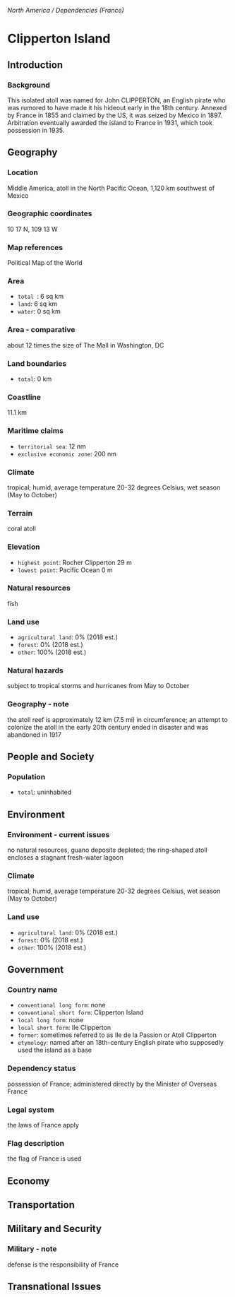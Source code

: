 _North America / Dependencies (France)_

# Clipperton Island

## Introduction

### Background
This isolated atoll was named for John CLIPPERTON, an English pirate who was rumored to have made it his hideout early in the 18th century. Annexed by France in 1855 and claimed by the US, it was seized by Mexico in 1897. Arbitration eventually awarded the island to France in 1931, which took possession in 1935.

## Geography

### Location
Middle America, atoll in the North Pacific Ocean, 1,120 km southwest of Mexico

### Geographic coordinates
10 17 N, 109 13 W

### Map references
Political Map of the World

### Area
- `total `: 6 sq km
- `land`: 6 sq km
- `water`: 0 sq km

### Area - comparative
about 12 times the size of The Mall in Washington, DC

### Land boundaries
- `total`: 0 km

### Coastline
11.1 km

### Maritime claims
- `territorial sea`: 12 nm
- `exclusive economic zone`: 200 nm

### Climate
tropical; humid, average temperature 20-32 degrees Celsius, wet season (May to October)

### Terrain
coral atoll

### Elevation
- `highest point`: Rocher Clipperton 29 m
- `lowest point`: Pacific Ocean 0 m

### Natural resources
fish

### Land use
- `agricultural land`: 0% (2018 est.)
- `forest`: 0% (2018 est.)
- `other`: 100% (2018 est.)

### Natural hazards
subject to tropical storms and hurricanes from May to October

### Geography - note
the atoll reef is approximately 12 km (7.5 mi) in circumference; an attempt to colonize the atoll in the early 20th century ended in disaster and was abandoned in 1917

## People and Society

### Population
- `total`: uninhabited

## Environment

### Environment - current issues
no natural resources, guano deposits depleted; the ring-shaped atoll encloses a stagnant fresh-water lagoon

### Climate
tropical; humid, average temperature 20-32 degrees Celsius, wet season (May to October)

### Land use
- `agricultural land`: 0% (2018 est.)
- `forest`: 0% (2018 est.)
- `other`: 100% (2018 est.)

## Government

### Country name
- `conventional long form`: none
- `conventional short form`: Clipperton Island
- `local long form`: none
- `local short form`: Ile Clipperton
- `former`: sometimes referred to as Ile de la Passion or Atoll Clipperton
- `etymology`: named after an 18th-century English pirate who supposedly used the island as a base

### Dependency status
possession of France; administered directly by the Minister of Overseas France

### Legal system
the laws of France apply

### Flag description
the flag of France is used

## Economy

## Transportation

## Military and Security

### Military - note
defense is the responsibility of France

## Transnational Issues

